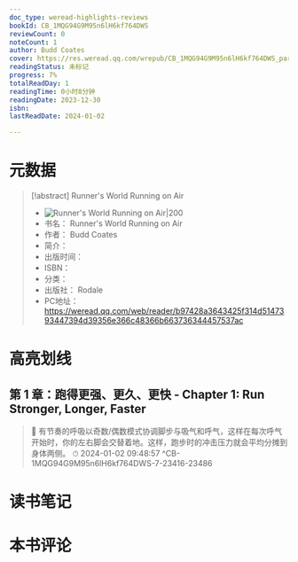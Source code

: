```yaml
---
doc_type: weread-highlights-reviews
bookId: CB_1MQG94G9M95n6lH6kf764DWS
reviewCount: 0
noteCount: 1
author: Budd Coates
cover: https://res.weread.qq.com/wrepub/CB_1MQG94G9M95n6lH6kf764DWS_parsecover
readingStatus: 未标记
progress: 7%
totalReadDay: 1
readingTime: 0小时8分钟
readingDate: 2023-12-30
isbn: 
lastReadDate: 2024-01-02

---
```

# 元数据
> [!abstract] Runner's World Running on Air
> - ![ Runner's World Running on Air|200](https://res.weread.qq.com/wrepub/CB_1MQG94G9M95n6lH6kf764DWS_parsecover)
> - 书名： Runner's World Running on Air
> - 作者： Budd Coates
> - 简介： 
> - 出版时间： 
> - ISBN： 
> - 分类： 
> - 出版社： Rodale
> - PC地址：https://weread.qq.com/web/reader/b97428a3643425f314d5147393447394d39356e366c48366b663736344457537ac

# 高亮划线

## 第 1 章：跑得更强、更久、更快 - Chapter 1: Run Stronger, Longer, Faster

> 📌 有节奏的呼吸以奇数/偶数模式协调脚步与吸气和呼气，这样在每次呼气开始时，你的左右脚会交替着地。这样，跑步时的冲击压力就会平均分摊到身体两侧。 
> ⏱ 2024-01-02 09:48:57 ^CB-1MQG94G9M95n6lH6kf764DWS-7-23416-23486

# 读书笔记

# 本书评论

